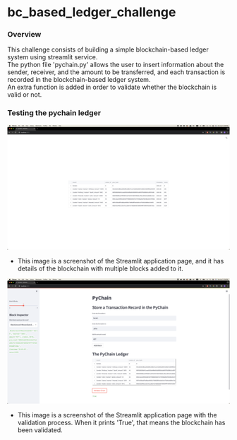 # bc_based_ledger_challenge

### Overview
This challenge consists of building a simple blockchain-based ledger system using streamlit service. <br>
The python file 'pychain.py' allows the user to insert information about the sender, receiver, and the amount to be transferred, and each transaction is recorded in the blockchain-based ledger system. <br>
An extra function is added in order to validate whether the blockchain is valid or not.


### Testing the pychain ledger
!['Streamlit application page'](./images/image_1.png)
- This image is a screenshot of the Streamlit application page, and it has details of the blockchain with multiple blocks added to it.

!['Streamlit validation process](./images/image_2.png)
- This image is a screenshot of the Streamlit application page with the validation process. When it prints 'True', that means the blockchain has been validated.


